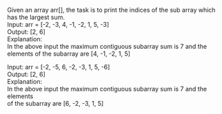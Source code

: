 Given an array arr[], the task is to print the indices of the sub array which has the largest sum.<br>
Input: arr = [-2, -3, 4, -1, -2, 1, 5, -3]<br>
Output: [2, 6]<br>
Explanation: <br>
In the above input the maximum contiguous subarray sum is 7 and the elements of the subarray are [4, -1, -2, 1, 5]<br>

Input: arr = [-2, -5, 6, -2, -3, 1, 5, -6] <br>
Output: [2, 6]<br> 
Explanation: <br>
In the above input the maximum contiguous subarray sum is 7 and the elements <br>
of the subarray are [6, -2, -3, 1, 5]
